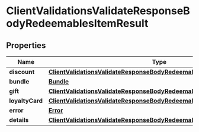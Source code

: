 

# ClientValidationsValidateResponseBodyRedeemablesItemResult


## Properties

| Name | Type | Description |
|------------ | ------------- | ------------- |
|**discount** | [**ClientValidationsValidateResponseBodyRedeemablesItemResultDiscount**](ClientValidationsValidateResponseBodyRedeemablesItemResultDiscount.md) |  |
|**bundle** | [**Bundle**](Bundle.md) |  |
|**gift** | [**ClientValidationsValidateResponseBodyRedeemablesItemResultGift**](ClientValidationsValidateResponseBodyRedeemablesItemResultGift.md) |  |
|**loyaltyCard** | [**ClientValidationsValidateResponseBodyRedeemablesItemResultLoyaltyCard**](ClientValidationsValidateResponseBodyRedeemablesItemResultLoyaltyCard.md) |  |
|**error** | [**Error**](Error.md) |  |
|**details** | [**ClientValidationsValidateResponseBodyRedeemablesItemResultDetails**](ClientValidationsValidateResponseBodyRedeemablesItemResultDetails.md) |  |



